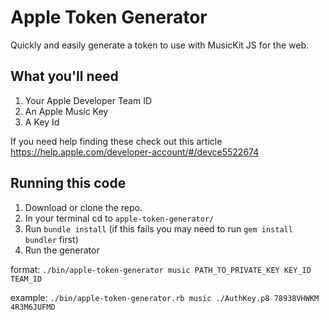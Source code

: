 # Apple Token Generator

Quickly and easily generate a token to use with MusicKit JS for the web.

## What you'll need

1. Your Apple Developer Team ID
2. An Apple Music Key
3. A Key Id

If you need help finding these check out this article https://help.apple.com/developer-account/#/devce5522674

## Running this code
1. Download or clone the repo.
2. In your terminal cd to `apple-token-generator/`
3. Run `bundle install` (if this fails you may need to run `gem install bundler` first)
4. Run the generator 

format:
`./bin/apple-token-generator music PATH_TO_PRIVATE_KEY KEY_ID TEAM_ID`

example:
`./bin/apple-token-generator.rb music ./AuthKey.p8 78938VHWKM 4R3M6JUFMD`
